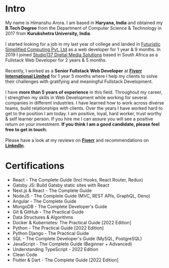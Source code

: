 
# Intro

My name is Himanshu Arora. I am based in **Haryana, India** and obtained my **B.Tech Degree** from the Department of Computer Science & Technology in 2017 from **Kurukshetra University, India**.
\
\
I started looking for a job in my last year of college and landed in [Futuristic Simplified Computing Pvt. Ltd](https://www.fsc.co.in/) as a web developer for 1 year & 9 months. In 2019 I joined [Studio137 Digital Media Solutions](https://studio137.co.za/) based in South Africa as a Fullstack Web Developer for 2 years & 5 months.
\
\
Recently, I worked as a **Senior Fullstack Web Developer** at [**Fiverr International Limited**](https://www.fiverr.com/himanshu_arora1) for 1 year 5 months where I help my clients to solve their challenges with gratifying and meaningful Fullstack Development. 
\
\
I have **more than 5 years of experience** in this field. Throughout my career, I strengthen my skills in Web Development while working for several companies in different industries. I have learned how to work across diverse teams, build relationships with clients. Over the years I have worked hard to get to the position I am today. I am positive, loyal, hard worker, trust worthy & self learner person. If you hire me I can assure you will see a positive return on your investment. **If you think I am a good candidate, please feel free to get in touch.**
\
\
Please have a look at my reviews on **[Fiverr](https://www.fiverr.com/himanshu_arora1)** and recommendations on **[LinkedIn](https://www.linkedin.com/in/himanshu-1012/)**. 

# Certifications

- React - The Complete Guide (Incl Hooks, React Router, Redux)
- Gatsby JS: Build Gatsby static sites with React
- Next.js & React - The Complete Guide
- NodeJS - The Complete Guide (MVC, REST APIs, GraphQL, Deno)
- Angular - The Complete Guide
- MongoDB - The Complete Developer's Guide
- Git & GitHub - The Practical Guide
- Data Structures & Algorithms
- Docker & Kubernetes: The Practical Guide [2022 Edition]
- Python - The Practical Guide [2022 Edition]
- Python Django - The Practical Guide
- SQL - The Complete Developer's Guide (MySQL, PostgreSQL)
- JavaScript - The Complete Guide (Beginner + Advanced)
- Understanding TypeScript - 2022 Edition
- Clean Code
- Flutter & Dart - The Complete Guide [2022 Edition]
<!---
- Master the Coding Interview: Data Structures + Algorithms
- JavaScript Unit Testing - The Practical Guide
- Build a Backend REST API with Python & Django - Beginner
- Build a Backend REST API with Python & Django - Advanced
- React Native - The Practical Guide [2022]
-->